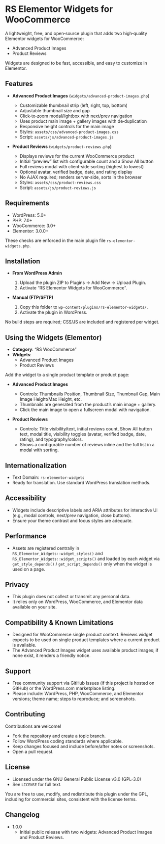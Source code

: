 # RS Elementor Widgets for WooCommerce

A lightweight, free, and open‑source plugin that adds two high‑quality Elementor widgets for WooCommerce:

- Advanced Product Images
- Product Reviews

Widgets are designed to be fast, accessible, and easy to customize in Elementor.

## Features

- __Advanced Product Images__ (`widgets/advanced-product-images.php`)
  - Customizable thumbnail strip (left, right, top, bottom)
  - Adjustable thumbnail size and gap
  - Click‑to‑zoom modal/lightbox with next/prev navigation
  - Uses product main image + gallery images with de‑duplication
  - Responsive height controls for the main image
  - Styles: `assets/css/advanced-product-images.css`
  - Script: `assets/js/advanced-product-images.js`

- __Product Reviews__ (`widgets/product-reviews.php`)
  - Displays reviews for the current WooCommerce product
  - Initial “preview” list with configurable count and a Show All button
  - Full reviews modal with client‑side sorting (highest to lowest)
  - Optional avatar, verified badge, date, and rating display
  - No AJAX required; renders server‑side, sorts in the browser
  - Styles: `assets/css/product-reviews.css`
  - Script: `assets/js/product-reviews.js`

## Requirements

- WordPress: 5.0+
- PHP: 7.0+
- WooCommerce: 3.0+
- Elementor: 3.0.0+

These checks are enforced in the main plugin file `rs-elementor-widgets.php`.

## Installation

- __From WordPress Admin__
  1. Upload the plugin ZIP to Plugins → Add New → Upload Plugin.
  2. Activate “RS Elementor Widgets for WooCommerce”.

- __Manual (FTP/SFTP)__
  1. Copy this folder to `wp-content/plugins/rs-elementor-widgets/`.
  2. Activate the plugin in WordPress.

No build steps are required; CSS/JS are included and registered per widget.

## Using the Widgets (Elementor)

- __Category__: “RS WooCommerce”
- __Widgets__:
  - Advanced Product Images
  - Product Reviews

Add the widget to a single product template or product page:

- __Advanced Product Images__
  - Controls: Thumbnails Position, Thumbnail Size, Thumbnail Gap, Main Image Height/Max Height, etc.
  - Thumbnails are generated from the product’s main image + gallery.
  - Click the main image to open a fullscreen modal with navigation.

- __Product Reviews__
  - Controls: Title visibility/text, initial reviews count, Show All button text, modal title, visibility toggles (avatar, verified badge, date, rating), and typography/colors.
  - Shows a configurable number of reviews inline and the full list in a modal with sorting.

## Internationalization

- Text Domain: `rs-elementor-widgets`
- Ready for translation. Use standard WordPress translation methods.

## Accessibility

- Widgets include descriptive labels and ARIA attributes for interactive UI (e.g., modal controls, next/prev navigation, close buttons).
- Ensure your theme contrast and focus styles are adequate.

## Performance

- Assets are registered centrally in `RS_Elementor_Widgets::widget_styles()` and `RS_Elementor_Widgets::widget_scripts()` and loaded by each widget via `get_style_depends()` / `get_script_depends()` only when the widget is used on a page.

## Privacy

- This plugin does not collect or transmit any personal data.
- It relies only on WordPress, WooCommerce, and Elementor data available on your site.

## Compatibility & Known Limitations

- Designed for WooCommerce single product context. Reviews widget expects to be used on single product templates where a current product is available.
- The Advanced Product Images widget uses available product images; if none exist, it renders a friendly notice.

## Support

- Free community support via GitHub Issues (if this project is hosted on GitHub) or the WordPress.com marketplace listing.
- Please include: WordPress, PHP, WooCommerce, and Elementor versions; theme name; steps to reproduce; and screenshots.

## Contributing

Contributions are welcome!

- Fork the repository and create a topic branch.
- Follow WordPress coding standards where applicable.
- Keep changes focused and include before/after notes or screenshots.
- Open a pull request.

## License

- Licensed under the GNU General Public License v3.0 (GPL-3.0)
- See `LICENSE` for full text.

You are free to use, modify, and redistribute this plugin under the GPL, including for commercial sites, consistent with the license terms.

## Changelog

- 1.0.0
  - Initial public release with two widgets: Advanced Product Images and Product Reviews.
